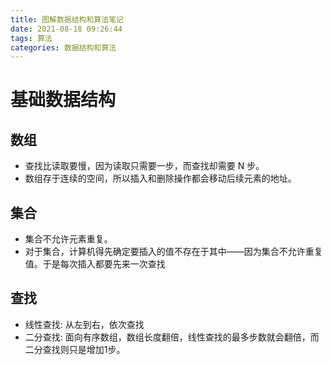 ```yaml
---
title: 图解数据结构和算法笔记
date: 2021-08-18 09:26:44
tags: 算法
categories: 数据结构和算法
---
```


# 基础数据结构
## 数组
- 查找比读取要慢，因为读取只需要一步，而查找却需要 N 步。
- 数组存于连续的空间，所以插入和删除操作都会移动后续元素的地址。
## 集合
- 集合不允许元素重复。
- 对于集合，计算机得先确定要插入的值不存在于其中——因为集合不允许重复值。于是每次插入都要先来一次查找
## 查找
- 线性查找: 从左到右，依次查找
- 二分查找: 面向有序数组，数组长度翻倍，线性查找的最多步数就会翻倍，而二分查找则只是增加1步。



